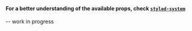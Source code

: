 
#### For a better understanding of the available props, check <code><a href='https://github.com/jxnblk/styled-system/blob/master/docs/table.md'>styled-system</a></code>
-- work in progress